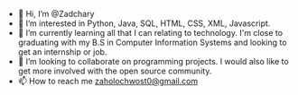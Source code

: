 - 👋 Hi, I’m @Zadchary
- 👀 I’m interested in Python, Java, SQL, HTML, CSS, XML, Javascript.
- 🌱 I’m currently learning all that I can relating to technology. I'm close to graduating with my B.S in Computer Information Systems and looking to get an internship or job.
- 💞️ I’m looking to collaborate on programming projects. I would also like to get more involved with the open source community.
- 📫 How to reach me zaholochwost0@gmail.com

<!---
Zadchary/Zadchary is a ✨ special ✨ repository because its `README.md` (this file) appears on your GitHub profile.
You can click the Preview link to take a look at your changes.
--->
